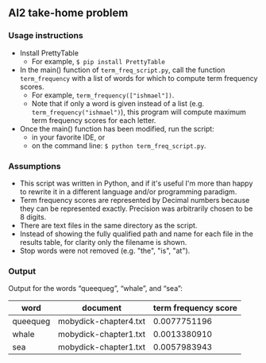 ## AI2 take-home problem

### Usage instructions
+ Install PrettyTable 
	+ For example, ```$ pip install PrettyTable```
+ In the main() function of ```term_freq_script.py```, call the function ```term_frequency``` with a list of words for which to compute term frequency scores.
	+ For example, ```term_frequency(["ishmael"])```.
	+ Note that if only a word is given instead of a list (e.g. ```term_frequency("ishmael")```), this program will compute maximum term frequency scores for each letter.
+ Once the main() function has been modified, run the script:
	+ in your favorite IDE, or
	+ on the command line: ```$ python term_freq_script.py```.

### Assumptions
+ This script was written in Python, and if it's useful I'm more than happy to rewrite it in a different language and/or programming paradigm.
+ Term frequency scores are represented by Decimal numbers because they can be represented exactly. Precision was arbitrarily chosen to be 8 digits.
+ There are text files in the same directory as the script.
+ Instead of showing the fully qualified path and name for each file in the results table, for clarity only the filename is shown.
+ Stop words were not removed (e.g. "the", "is", "at").

### Output
Output for the words “queequeg”, “whale”, and “sea”:

|   word   |        document       | term frequency score |
|----------|-----------------------|----------------------|
| queequeg | mobydick-chapter4.txt |     0.0077751196     |
|  whale   | mobydick-chapter1.txt |     0.0013380910     |
|   sea    | mobydick-chapter1.txt |     0.0057983943     |